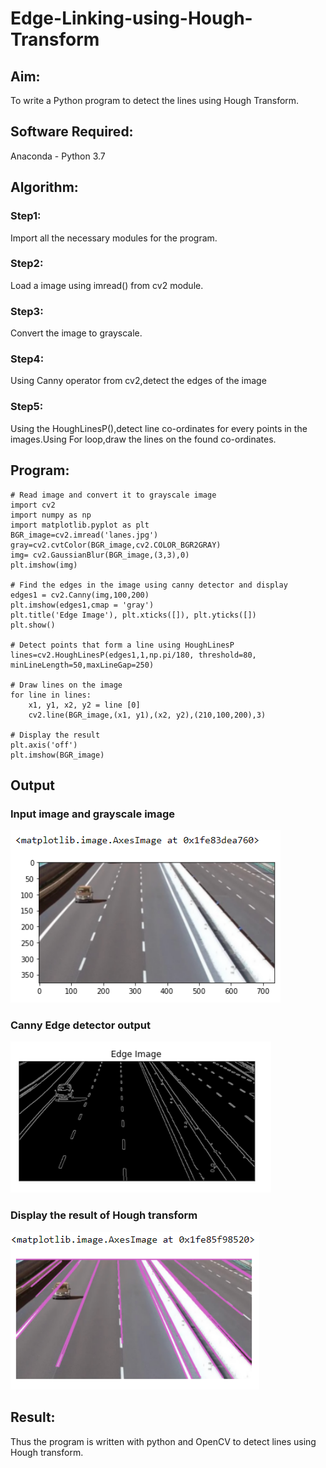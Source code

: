 # Edge-Linking-using-Hough-Transform
## Aim:
To write a Python program to detect the lines using Hough Transform.

## Software Required:
Anaconda - Python 3.7

## Algorithm:
### Step1:
Import all the necessary modules for the program.

### Step2:
Load a image using imread() from cv2 module.

### Step3:
Convert the image to grayscale.

### Step4:
Using Canny operator from cv2,detect the edges of the image

### Step5:
Using the HoughLinesP(),detect line co-ordinates for every points in the images.Using For loop,draw the lines on the found co-ordinates.


## Program:
```
# Read image and convert it to grayscale image
import cv2
import numpy as np
import matplotlib.pyplot as plt
BGR_image=cv2.imread('lanes.jpg')
gray=cv2.cvtColor(BGR_image,cv2.COLOR_BGR2GRAY)
img= cv2.GaussianBlur(BGR_image,(3,3),0)
plt.imshow(img)

# Find the edges in the image using canny detector and display
edges1 = cv2.Canny(img,100,200)
plt.imshow(edges1,cmap = 'gray')
plt.title('Edge Image'), plt.xticks([]), plt.yticks([])
plt.show()

# Detect points that form a line using HoughLinesP
lines=cv2.HoughLinesP(edges1,1,np.pi/180, threshold=80, minLineLength=50,maxLineGap=250)

# Draw lines on the image
for line in lines:
    x1, y1, x2, y2 = line [0] 
    cv2.line(BGR_image,(x1, y1),(x2, y2),(210,100,200),3)

# Display the result
plt.axis('off')
plt.imshow(BGR_image)

```
## Output

### Input image and grayscale image
![op](inputimage.png)

### Canny Edge detector output
![op](edge.png)


### Display the result of Hough transform
![op](houghtransform.png)



## Result:
Thus the program is written with python and OpenCV to detect lines using Hough transform. 
